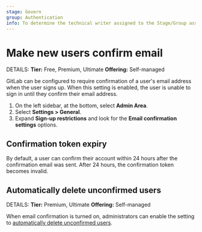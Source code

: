 ```yaml
---
stage: Govern
group: Authentication
info: To determine the technical writer assigned to the Stage/Group associated with this page, see https://handbook.gitlab.com/handbook/product/ux/technical-writing/#assignments
---
```


# Make new users confirm email

DETAILS:
**Tier:** Free, Premium, Ultimate
**Offering:** Self-managed

GitLab can be configured to require confirmation of a user's email address when
the user signs up. When this setting is enabled, the user is unable to sign in until
they confirm their email address.

1. On the left sidebar, at the bottom, select **Admin Area**.
1. Select **Settings > General**.
1. Expand **Sign-up restrictions** and look for the **Email confirmation settings** options.

## Confirmation token expiry

By default, a user can confirm their account within 24 hours after the confirmation email was sent.
After 24 hours, the confirmation token becomes invalid.

## Automatically delete unconfirmed users

DETAILS:
**Tier:** Premium, Ultimate
**Offering:** Self-managed

When email confirmation is turned on, administrators can enable the setting to
[automatically delete unconfirmed users](../administration/moderate_users.md#automatically-delete-unconfirmed-users).
